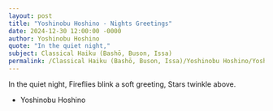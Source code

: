 ```yaml
---
layout: post
title: "Yoshinobu Hoshino - Nights Greetings"
date: 2024-12-30 12:00:00 -0000
author: Yoshinobu Hoshino
quote: "In the quiet night,"
subject: Classical Haiku (Bashō, Buson, Issa)
permalink: /Classical Haiku (Bashō, Buson, Issa)/Yoshinobu Hoshino/Yoshinobu Hoshino - Nights Greetings
---
```


In the quiet night,
Fireflies blink a soft greeting,
Stars twinkle above.

- Yoshinobu Hoshino

